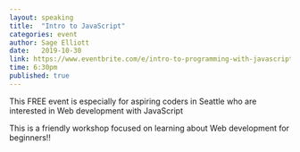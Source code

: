 ```yaml
---
layout: speaking
title:  "Intro to JavaScript"
categories: event
author: Sage Elliott
date:   2019-10-30
link: https://www.eventbrite.com/e/intro-to-programming-with-javascript-tickets-74341474351
time: 6:30pm
published: true
---
```


This FREE event is especially for aspiring coders in Seattle who are interested in Web development with JavaScript

This is a friendly workshop focused on learning about Web development for beginners!!
